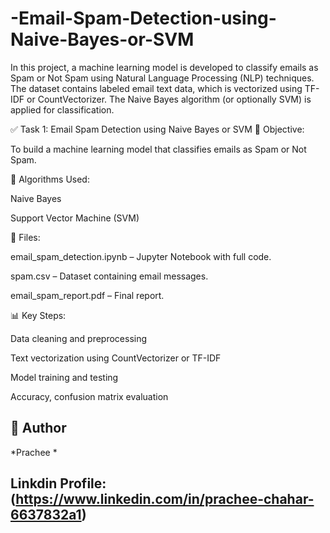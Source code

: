 # -Email-Spam-Detection-using-Naive-Bayes-or-SVM
In this project, a machine learning model is developed to classify emails as Spam or Not Spam using Natural Language Processing (NLP) techniques. The dataset contains labeled email text data, which is vectorized using TF-IDF or CountVectorizer. The Naive Bayes algorithm (or optionally SVM) is applied for classification.

✅ Task 1: Email Spam Detection using Naive Bayes or SVM
📌 Objective:

To build a machine learning model that classifies emails as Spam or Not Spam.

🧠 Algorithms Used:

Naive Bayes

 Support Vector Machine (SVM)


📂 Files:

email_spam_detection.ipynb – Jupyter Notebook with full code.

spam.csv – Dataset containing email messages.

email_spam_report.pdf – Final report.


📊 Key Steps:

Data cleaning and preprocessing

Text vectorization using CountVectorizer or TF-IDF

Model training and testing

Accuracy, confusion matrix evaluation

## 💼 Author
*Prachee *

## Linkdin Profile: (https://www.linkedin.com/in/prachee-chahar-6637832a1)

